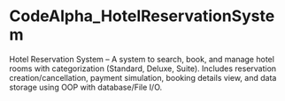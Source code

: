 # CodeAlpha_HotelReservationSystem
Hotel Reservation System – A system to search, book, and manage hotel rooms with categorization (Standard, Deluxe, Suite). Includes reservation creation/cancellation, payment simulation, booking details view, and data storage using OOP with database/File I/O.
